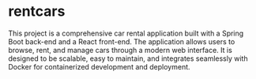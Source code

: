 # rentcars
This project is a comprehensive car rental application built with a Spring Boot back-end and a React front-end. The application allows users to browse, rent, and manage cars through a modern web interface. It is designed to be scalable, easy to maintain, and integrates seamlessly with Docker for containerized development and deployment.
